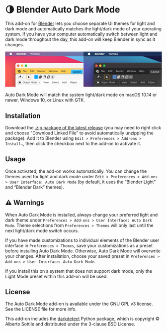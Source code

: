 # 🌗 Blender Auto Dark Mode
This add-on for [Blender](https://www.blender.org) lets you choose separate UI themes for light and dark mode and automatically matches the light/dark mode of your operating system. If you have your computer automatically switch between light and dark mode throughout the day, this add-on will keep Blender in sync as it changes.

<img src="screenshot.png" alt="Side-by-side screenshots of Blender on macOS 11, showcasing the &ldquo;White&rdquo; Blender theme to match light mode and the &ldquo;Blender Dark&rdquo; theme to match dark mode." width="800" />

Auto Dark Mode will match the system light/dark mode on macOS 10.14 or newer, Windows 10, or Linux with GTK.

## Installation

Download the <a href="https://github.com/daprice/Blender-Auto-Dark-Mode/releases/latest/download/Auto_Dark_Mode.zip" download>.zip package of the latest release</a> (you may need to right click and choose "Download Linked File" to avoid automatically unzipping the package). Add it to Blender using `Edit > Preferences > Add-ons > Install…`, then click the checkbox next to the add-on to activate it.

## Usage

Once activated, the add-on works automatically. You can change the themes used for light and dark mode under `Edit > Preferences > Add-ons > User Interface: Auto Dark Mode` (by default, it uses the “Blender Light” and “Blender Dark” themes).

## ⚠️ Warnings

When Auto Dark Mode is installed, always change your preferred light and dark theme under `Preferences > Add-ons > User Interface: Auto Dark Mode`. Theme selections from `Preferences > Themes` will only last until the next light/dark mode switch occurs.

If you have made customizations to individual elements of the Blender user interface in `Preferences > Themes`, save your customizations as a preset before installing Auto Dark Mode. Otherwise, Auto Dark Mode will overwrite your changes. After installation, choose your saved preset in `Preferences > Add-ons > User Interface: Auto Dark Mode`.

If you install this on a system that does not support dark mode, only the Light Mode preset within this add-on will be used.

## License

The Auto Dark Mode add-on is available under the GNU GPL v3 license. See the LICENSE file for more info.

This add-on includes the [darkdetect](https://pypi.org/project/darkdetect/) Python package, which is copyright © Alberto Sottile and distributed under the 3-clause BSD License.
